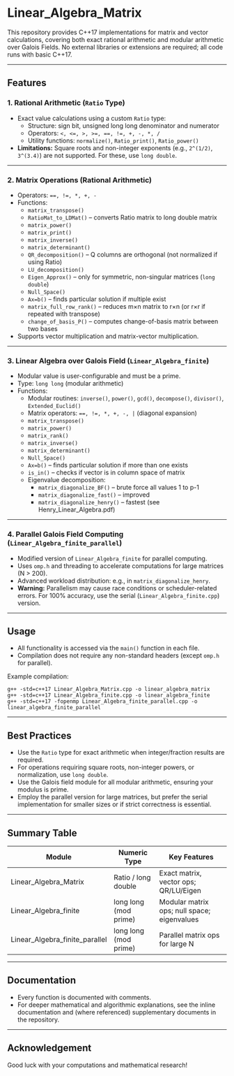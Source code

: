 # Linear_Algebra_Matrix

This repository provides C++17 implementations for matrix and vector calculations, covering both exact rational arithmetic and modular arithmetic over Galois Fields. No external libraries or extensions are required; all code runs with basic C++17.

---

## Features

### 1. Rational Arithmetic (`Ratio` Type)

- Exact value calculations using a custom `Ratio` type:
    - Structure: sign bit, unsigned long long denominator and numerator
    - Operators: `<, <=, >, >=, ==, !=, +, -, *, /`
    - Utility functions: `normalize()`, `Ratio_print()`, `Ratio_power()`
- **Limitations:** Square roots and non-integer exponents (e.g., `2^(1/2)`, `3^(3.4)`) are not supported. For these, use `long double`.

---

### 2. Matrix Operations (Rational Arithmetic)

- Operators: `==, !=, *, +, -`
- Functions:
    - `matrix_transpose()`
    - `RatioMat_to_LDMat()` – converts Ratio matrix to long double matrix
    - `matrix_power()`
    - `matrix_print()`
    - `matrix_inverse()`
    - `matrix_determinant()`
    - `QR_decomposition()` – Q columns are orthogonal (not normalized if using Ratio)
    - `LU_decomposition()`
    - `Eigen_Approx()` – only for symmetric, non-singular matrices (`long double`)
    - `Null_Space()`
    - `Ax=b()` – finds particular solution if multiple exist
    - `matrix_full_row_rank()` – reduces m×n matrix to r×n (or r×r if repeated with transpose)
    - `change_of_basis_P()` – computes change-of-basis matrix between two bases
- Supports vector multiplication and matrix-vector multiplication.

---

### 3. Linear Algebra over Galois Field (`Linear_Algebra_finite`)

- Modular value is user-configurable and must be a prime.
- Type: `long long` (modular arithmetic)
- Functions:
    - Modular routines: `inverse()`, `power()`, `gcd()`, `decompose()`, `divisor()`, `Extended_Euclid()`
    - Matrix operators: `==, !=, *, +, -, |` (diagonal expansion)
    - `matrix_transpose()`
    - `matrix_power()`
    - `matrix_rank()`
    - `matrix_inverse()`
    - `matrix_determinant()`
    - `Null_Space()`
    - `Ax=b()` – finds particular solution if more than one exists
    - `is_in()` – checks if vector is in column space of matrix
    - Eigenvalue decomposition:
        - `matrix_diagonalize_BF()` – brute force all values 1 to p-1
        - `matrix_diagonalize_fast()` – improved
        - `matrix_diagonalize_henry()` – fastest (see Henry_Linear_Algebra.pdf)

---

### 4. Parallel Galois Field Computing (`Linear_Algebra_finite_parallel`)

- Modified version of `Linear_Algebra_finite` for parallel computing.
- Uses `omp.h` and threading to accelerate computations for large matrices (N > 200).
- Advanced workload distribution: e.g., in `matrix_diagonalize_henry`.
- **Warning:** Parallelism may cause race conditions or scheduler-related errors. For 100% accuracy, use the serial (`Linear_Algebra_finite.cpp`) version.

---

## Usage

- All functionality is accessed via the `main()` function in each file.
- Compilation does not require any non-standard headers (except `omp.h` for parallel).

Example compilation:

```
g++ -std=c++17 Linear_Algebra_Matrix.cpp -o linear_algebra_matrix
g++ -std=c++17 Linear_Algebra_finite.cpp -o linear_algebra_finite
g++ -std=c++17 -fopenmp Linear_Algebra_finite_parallel.cpp -o linear_algebra_finite_parallel

```

---

## Best Practices

- Use the `Ratio` type for exact arithmetic when integer/fraction results are required.
- For operations requiring square roots, non-integer powers, or normalization, use `long double`.
- Use the Galois field module for all modular arithmetic, ensuring your modulus is prime.
- Employ the parallel version for large matrices, but prefer the serial implementation for smaller sizes or if strict correctness is essential.

---

## Summary Table

| Module | Numeric Type | Key Features |
| --- | --- | --- |
| Linear_Algebra_Matrix | Ratio / long double | Exact matrix, vector ops; QR/LU/Eigen |
| Linear_Algebra_finite | long long (mod prime) | Modular matrix ops; null space; eigenvalues |
| Linear_Algebra_finite_parallel | long long (mod prime) | Parallel matrix ops for large N |

---

## Documentation

- Every function is documented with comments.
- For deeper mathematical and algorithmic explanations, see the inline documentation and (where referenced) supplementary documents in the repository.

---

## Acknowledgement

Good luck with your computations and mathematical research!
